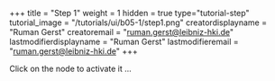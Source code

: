 +++
title = "Step 1"
weight = 1
hidden = true
type="tutorial-step"
tutorial_image = "/tutorials/ui/b05-1/step1.png"
creatordisplayname = "Ruman Gerst"
creatoremail = "ruman.gerst@leibniz-hki.de"
lastmodifierdisplayname = "Ruman Gerst"
lastmodifieremail = "ruman.gerst@leibniz-hki.de"
+++

Click on the node to activate it  ...
